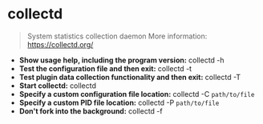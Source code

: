 # collectd
> System statistics collection daemon
> More information: <https://collectd.org/>
- **Show usage help, including the program version:**
collectd -h
- **Test the configuration file and then exit:**
collectd -t
- **Test plugin data collection functionality and then exit:**
collectd -T
- **Start collectd:**
collectd
- **Specify a custom configuration file location:**
collectd -C `path/to/file`
- **Specify a custom PID file location:**
collectd -P `path/to/file`
- **Don't fork into the background:**
collectd -f
